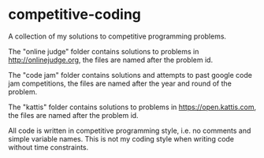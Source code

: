 # competitive-coding

A collection of my solutions to competitive programming problems.

The "online judge" folder contains solutions to problems in http://onlinejudge.org, the files are named after the problem id.

The "code jam" folder contains solutions and attempts to past google code jam competitions, the files are named after the year and round of the problem.

The "kattis" folder contains solutions to problems in https://open.kattis.com, the files are named after the problem id.

All code is written in competitive programming style, i.e. no comments and simple variable names. This is not my coding style when writing code without time constraints.
